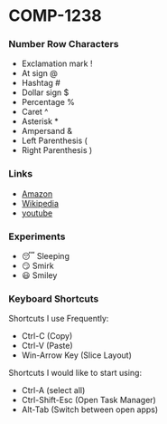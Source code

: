 # COMP-1238
### Number Row Characters
* Exclamation mark !
* At sign @
* Hashtag #
* Dollar sign $
* Percentage %
* Caret ^
* Asterisk *
* Ampersand &
* Left Parenthesis (
* Right Parenthesis )

### Links
* [Amazon](https://www.amazon.ca/)
* [Wikipedia](https://www.wikipedia.org/)
* [youtube](https://www.youtube.com/)

### Experiments
* :sleeping: Sleeping
* :smirk: Smirk
* :smiley: Smiley

### Keyboard Shortcuts
Shortcuts I use Frequently:
* Ctrl-C (Copy)
* Ctrl-V (Paste)
* Win-Arrow Key (Slice Layout)

Shortcuts I would like to start using:
* Ctrl-A (select all)
* Ctrl-Shift-Esc (Open Task Manager)
* Alt-Tab (Switch between open apps)